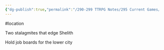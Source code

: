 ```yaml
---
{"dg-publish":true,"permalink":"/290-299 TTRPG Notes/295 Current Games/11 Weeping City/Wiki/Location/Illien Spires/"}
---
```



#location 

Two stalagmites that edge Shelith

Hold job boards for the lower city